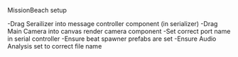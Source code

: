 MissionBeach setup

-Drag Serailizer into message controller component (in serializer)
-Drag Main Camera into canvas render camera component
-Set correct port name in serial controller
-Ensure beat spawner prefabs are set
-Ensure Audio Analysis set to correct file name